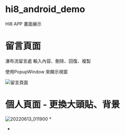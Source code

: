 # hi8_android_demo


HI8 APP 畫面展示
# 留言頁面

瀑布流留言處
輸入內容、刪除、回復、複製

使用PopupWindow 來顯示視窗

![留言頁面](https://user-images.githubusercontent.com/87661821/173244438-d5dcc86f-2a9c-41a4-92ee-56f4f7162e9b.gif)


# 個人頁面 - 更換大頭貼、背景 
![20220613_011900](https://user-images.githubusercontent.com/87661821/173245335-0297dbad-4a31-4769-8c42-600beebef8a8.gif)
*



*
